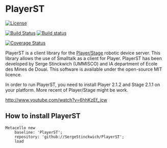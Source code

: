 # PlayerST

[![License](https://img.shields.io/badge/license-MIT-blue.svg)](https://raw.githubusercontent.com/SergeStinckwich/PlayerST/master/LICENSE)

[![Build Status](https://secure.travis-ci.org/SergeStinckwich/PlayerST.png)](http://travis-ci.org/SergeStinckwich/PlayerST)
[![Build status](https://ci.appveyor.com/api/projects/status/92ul7arm10yt6n77?svg=true)](https://ci.appveyor.com/project/SergeStinckwich/playerst)

[![Coverage Status](https://coveralls.io/repos/github/SergeStinckwich/PlayerST/badge.svg)](https://coveralls.io/github/SergeStinckwich/PlayerST)

PlayerST is a client library for the [Player/Stage](https://github.com/rtv/Stage) robotic device server. This library allows the use of Smalltalk as a client for Player. 
PlayerST has been developed by Serge Stinckwich (UMMISCO) and IA department of Ecole des Mines de Douai. This software is available under the open-source MIT licence.

In order to run PlayerST, you need to install Player 2.1.2 and Stage 2.1.1 on your platform. More recent of Player/Stage might be work.

http://www.youtube.com/watch?v=6hhKzEf_jcw

## How to install PlayerST

```Smalltalk
Metacello new
    baseline: 'PlayerST';
    repository: 'github://SergeStinckwich/PlayerST';
    load
```

